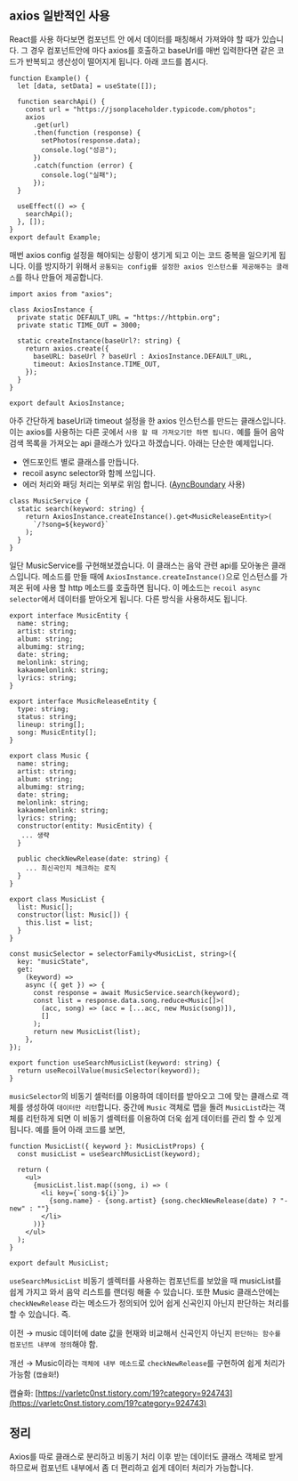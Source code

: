 ## axios 일반적인 사용

React를 사용 하다보면 컴포넌트 안 에서 데이터를 패칭해서 가져와야 할 때가 있습니다. 그 경우 컴포넌트안에 마다 axios를 호출하고 baseUrl를 매번 입력한다면 같은 코드가 반복되고 생산성이 떨어지게 됩니다. 아래 코드를 봅시다.

```tsx
function Example() {
  let [data, setData] = useState([]);

  function searchApi() {
    const url = "https://jsonplaceholder.typicode.com/photos";
    axios
      .get(url)
      .then(function (response) {
        setPhotos(response.data);
        console.log("성공");
      })
      .catch(function (error) {
        console.log("실패");
      });
  }

  useEffect(() => {
    searchApi();
  }, []);
}
export default Example;
```

매번 axios config 설정을 해야되는 상황이 생기게 되고 이는 코드 중복을 일으키게 됩니다. 이를 방지하기 위해서 `공통되는 config를 설정한 axios 인스턴스를 제공해주는 클래스`를 하나 만들어 제공합니다.

```tsx
import axios from "axios";

class AxiosInstance {
  private static DEFAULT_URL = "https://httpbin.org";
  private static TIME_OUT = 3000;

  static createInstance(baseUrl?: string) {
    return axios.create({
      baseURL: baseUrl ? baseUrl : AxiosInstance.DEFAULT_URL,
      timeout: AxiosInstance.TIME_OUT,
    });
  }
}

export default AxiosInstance;
```

아주 간단하게 baseUrl과 timeout 설정을 한 axios 인스턴스를 만드는 클래스입니다. 이는 axios를 사용하는 다른 곳에서 `사용 할 때 가져오기만 하면 됩니다.` 예를 들어 음악 검색 목록을 가져오는 api 클래스가 있다고 하겠습니다. 아래는 단순한 예제입니다.

- 엔드포인트 별로 클래스를 만듭니다.
- recoil async selector와 함께 쓰입니다.
- 에러 처리와 패딩 처리는 외부로 위임 합니다. ([AyncBoundary](https://varletc0nst.tistory.com/39) 사용)

```tsx
class MusicService {
  static search(keyword: string) {
    return AxiosInstance.createInstance().get<MusicReleaseEntity>(
      `/?song=${keyword}`
    );
  }
}
```

일단 MusicService를 구현해보겠습니다. 이 클래스는 음악 관련 api를 모아놓은 클래스입니다. 메소드를 만들 때에 `AxiosInstance.createInstance()`으로 인스턴스를 가져온 뒤에 사용 할 http 메소드를 호출하면 됩니다. 이 메소드는 `recoil async selector`에서 데이터를 받아오게 됩니다. 다른 방식을 사용하셔도 됩니다.

```tsx
export interface MusicEntity {
  name: string;
  artist: string;
  album: string;
  albumimg: string;
  date: string;
  melonlink: string;
  kakaomelonlink: string;
  lyrics: string;
}

export interface MusicReleaseEntity {
  type: string;
  status: string;
  lineup: string[];
  song: MusicEntity[];
}

export class Music {
  name: string;
  artist: string;
  album: string;
  albumimg: string;
  date: string;
  melonlink: string;
  kakaomelonlink: string;
  lyrics: string;
  constructor(entity: MusicEntity) {
   ... 생략
  }

  public checkNewRelease(date: string) {
    ... 최신곡인지 체크하는 로직
  }
}

export class MusicList {
  list: Music[];
  constructor(list: Music[]) {
    this.list = list;
  }
}

const musicSelector = selectorFamily<MusicList, string>({
  key: "musicState",
  get:
    (keyword) =>
    async ({ get }) => {
      const response = await MusicService.search(keyword);
      const list = response.data.song.reduce<Music[]>(
        (acc, song) => (acc = [...acc, new Music(song)]),
        []
      );
      return new MusicList(list);
    },
});

export function useSearchMusicList(keyword: string) {
  return useRecoilValue(musicSelector(keyword));
}
```

`musicSelector`의 비동기 셀럭터를 이용하여 데이터를 받아오고 그에 맞는 클래스로 객체를 생성하여 `데이터만 리턴`합니다. 중간에 `Music` 객체로 맵을 돌려 `MusicList`라는 객체를 리턴하게 되면 이 비동기 셀렉터를 이용하여 더욱 쉽게 데이터를 관리 할 수 있게 됩니다. 예를 들어 아래 코드를 보면,

```tsx
function MusicList({ keyword }: MusicListProps) {
  const musicList = useSearchMusicList(keyword);

  return (
    <ul>
      {musicList.list.map((song, i) => (
        <li key={`song-${i}`}>
          {song.name} - {song.artist} {song.checkNewRelease(date) ? "-new" : ""}
        </li>
      ))}
    </ul>
  );
}

export default MusicList;
```

`useSearchMusicList` 비동기 셀렉터를 사용하는 컴포넌트를 보았을 때 musicList를 쉽게 가지고 와서 음악 리스트를 랜더링 해줄 수 있습니다. 또한 Music 클래스안에는 `checkNewRelease` 라는 메소드가 정의되어 있어 쉽게 신곡인지 아닌지 판단하는 처리를 할 수 있습니다. 즉.

이전 → music 데이터에 date 값을 현재와 비교해서 신곡인지 아닌지 `판단하는 함수를 컴포넌트 내부에 정의`해야 함.

개선 → Music이라는 `객체에 내부 메소드`로 `checkNewRelease`를 구현하여 쉽게 처리가 가능함 (`캡슐화`!)

캡슐화: [https://varletc0nst.tistory.com/19?category=924743](https://varletc0nst.tistory.com/19?category=924743)

## 정리

Axios를 따로 클래스로 분리하고 비동기 처리 이후 받는 데이터도 클래스 객체로 받게하므로써 컴포넌트 내부에서 좀 더 편리하고 쉽게 데이터 처리가 가능합니다.

